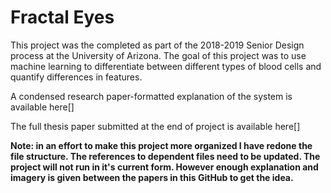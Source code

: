 # Fractal Eyes

This project was the completed as part of the 2018-2019 Senior Design process at the University of Arizona. The goal of this project was to use machine learning to differentiate between different types of blood cells and quantify differences in features.

A condensed research paper-formatted explanation of the system is available here[]

The full thesis paper submitted at the end of project is available here[]

__Note: in an effort to make this project more organized I have redone the file structure. The references to dependent files need to be updated. The project will not run in it's current form. However enough explanation and imagery is given between the papers in this GitHub to get the idea.__